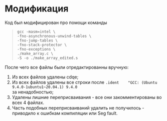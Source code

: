 # Модификация

Код был модифицирован про помощи команды
>     gcc -masm=intel \
>     -fno-asynchronous-unwind-tables \
>     -fno-jump-tables \
>     -fno-stack-protector \
>     -fno-exceptions \
>     ./make_array.c \
>     -S -o ./make_array_edited.s 
После чего все файлы были отредактированны вручную:

1. Из всех файлов удалены cdqe;
2. Из всех файлов удалены все строки после 
   ```.ident	"GCC: (Ubuntu 9.4.0-1ubuntu1~20.04.1) 9.4.0```
   <br> за ненадобностью;
3. Удалены лишние переприсваивания - все они закомментированы во всех 4 файлах.
4. Часть подобных переприсваиваний удалить не получилось - приводило к ошибкам компиляции или Seg fault.

